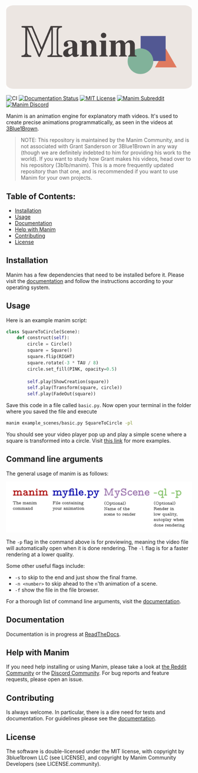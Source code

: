 ![logo](logo/cropped.png)

![CI](https://github.com/ManimCommunity/manim/workflows/CI/badge.svg)
[![Documentation Status](https://readthedocs.org/projects/manimce/badge/?version=latest)](https://manimce.readthedocs.io/en/latest/?badge=latest)
[![MIT License](https://img.shields.io/badge/license-MIT-blue.svg?style=flat)](http://choosealicense.com/licenses/mit/)
[![Manim Subreddit](https://img.shields.io/reddit/subreddit-subscribers/manim.svg?color=ff4301&label=reddit)](https://www.reddit.com/r/manim/)
[![Manim Discord](https://img.shields.io/discord/581738731934056449.svg?label=discord)](https://discord.gg/mMRrZQW)

Manim is an animation engine for explanatory math videos. It's used to create precise animations programmatically, as seen in the videos at [3Blue1Brown](https://www.3blue1brown.com/).

> NOTE: This repository is maintained by the Manim Community, and is not associated with Grant Sanderson or 3Blue1Brown in any way (though we are definitely indebted to him for providing his work to the world). If you want to study how Grant makes his videos, head over to his repository (3b1b/manim). This is a more frequently updated repository than that one, and is recommended if you want to use Manim for your own projects.


## Table of Contents:
- [Installation](#installation)
- [Usage](#usage)
- [Documentation](#documentation)
- [Help with Manim](#help-with-manim)
- [Contributing](#contributing)
- [License](#license)


## Installation

Manim has a few dependencies that need to be installed before it. Please visit
the
[documentation](https://manimce.readthedocs.io/en/latest/installation.html)
and follow the instructions according to your operating system.


## Usage

Here is an example manim script:
```python
class SquareToCircle(Scene):
    def construct(self):
        circle = Circle()
        square = Square()
        square.flip(RIGHT)
        square.rotate(-3 * TAU / 8)
        circle.set_fill(PINK, opacity=0.5)

        self.play(ShowCreation(square))
        self.play(Transform(square, circle))
        self.play(FadeOut(square))
```

Save this code in a file called `basic.py`.  Now open your terminal in the
folder where you saved the file and execute
```sh
manim example_scenes/basic.py SquareToCircle -pl
```

You should see your video player pop up and play a simple scene where a square
is transformed into a circle.  Visit [this
link](https://manimce.readthedocs.io/en/latest/examples.html) for more
examples.


## Command line arguments

The general usage of manim is as follows:

![](./readme-assets/command.png)

The `-p` flag in the command above is for previewing, meaning the video file will automatically open when it is done rendering. The `-l` flag is for a faster rendering at a lower quality.

Some other useful flags include:
* `-s` to skip to the end and just show the final frame.
* `-n <number>` to skip ahead to the `n`'th animation of a scene.
* `-f` show the file in the file browser.

For a thorough list of command line arguments, visit the
[documentation](https://manimce.readthedocs.io/en/latest/tutorials/configuration.html).


## Documentation
Documentation is in progress at [ReadTheDocs](https://manimce.readthedocs.io/en/latest/).


## Help with Manim
If you need help installing or using Manim, please take a look at [the Reddit
Community](https://www.reddit.com/r/manim) or the [Discord
Community](https://discord.gg/mMRrZQW).  For bug reports and feature requests,
please open an issue.


## Contributing
Is always welcome. In particular, there is a dire need for tests and
documentation. For guidelines please see the
[documentation](https://manimce.readthedocs.io/en/latest/contributing.html).


## License

The software is double-licensed under the MIT license, with copyright
by 3blue1brown LLC (see LICENSE), and copyright by Manim Community
Developers (see LICENSE.community).
